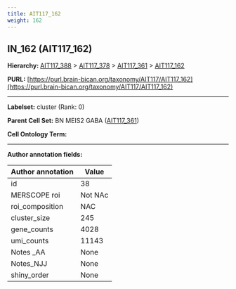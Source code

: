```yaml
---
title: AIT117_162
weight: 162
---
```

## IN_162 (AIT117_162)
<b>Hierarchy: </b>
[AIT117_388](../AIT117_388) >
[AIT117_378](../AIT117_378) >
[AIT117_361](../AIT117_361) >
[AIT117_162](../AIT117_162)

**PURL:** [https://purl.brain-bican.org/taxonomy/AIT117/AIT117_162](https://purl.brain-bican.org/taxonomy/AIT117/AIT117_162)

---


**Labelset:** cluster (Rank: 0)

**Parent Cell Set:** BN MEIS2 GABA ([AIT117_361](../AIT117_361))



**Cell Ontology Term:** 

[MARKER GENES.]: #


---

[TRANSFERRED ANNOTATIONS.]: #


[AUTHOR ANNOTATION FIELDS.]: #


**Author annotation fields:**

| Author annotation | Value |
|-------------------|-------|
|id|38|
|MERSCOPE roi|Not NAc|
|roi_composition|NAC|
|cluster_size|245|
|gene_counts|4028|
|umi_counts|11143|
|Notes _AA|None|
|Notes_NJJ|None|
|shiny_order|None|
